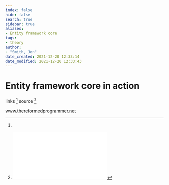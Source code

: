 ```yaml
---
index: false
hide: false
search: true
sidebar: true
aliases:
- Entity framework core
tags:
- theory
author:
- "Smith, Jon"
date_created: 2021-12-20 12:33:14
date_modified: 2021-12-20 12:33:43
---
```


# Entity framework core in action


links [^1]
source [^2]

www.thereformedprogrammer.net

[^1]:
[^2]: ![](public/Jon%20Smith%20-%20Entity%20Framework%20Core%20in%20Action-Manning%20Publications%20(2021).pdf)